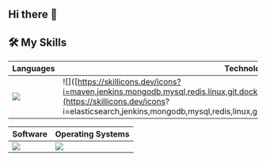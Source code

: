 ## Hi there 👋

## 🛠️ My Skills

| Languages                                                                        | Technologies                                                                                |
|----------------------------------------------------------------------------------|---------------------------------------------------------------------------------------------|
| ![](https://skillicons.dev/icons?i=java,py,kotlin,js,html,css&perline=3) | ![]([https://skillicons.dev/icons?i=maven,jenkins,mongodb,mysql,redis,linux,git,docker,nginx&perline=4](https://skillicons.dev/icons?      i=elasticsearch,jenkins,mongodb,mysql,redis,linux,git,docker,nginx,nodejs,vue,rabbitmq&perline=4)) |

| Software                                                                        | Operating Systems                                            |
|---------------------------------------------------------------------------------|--------------------------------------------------------------|
| ![](https://skillicons.dev/icons?i=idea,vscode,github,docker,postman,androidstudio&perline=7) | ![](https://skillicons.dev/icons?i=windows,linux&perline=4) |
